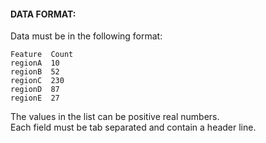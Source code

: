 #### DATA FORMAT:
Data must be in the following format:

```
Feature  Count
regionA	 10
regionB	 52
regionC	 230
regionD	 87
regionE	 27
```

The values in the list can be positive real numbers.  
Each field must be tab separated and contain a header line.  
